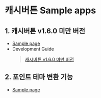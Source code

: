 # 캐시버튼 Sample apps

## 1. 캐시버튼 v1.6.0 미만 버전
- [Sample page](https://bitbucket.org/avatye/sample_kotlin_cashbutton/src/master/sample_kotlin_cashbutton/cashbutton)
- Development Guide
    > [캐시버튼 v1.6.0 미만 버전](https://avatye.atlassian.net/wiki/spaces/CBSDK/pages/6621167617)

## 2. 포인트 테마 변환 기능
- [Sample page](https://bitbucket.org/avatye/sample_kotlin_cashbutton/src/master/sample_kotlin_cashbutton/point_theme)
